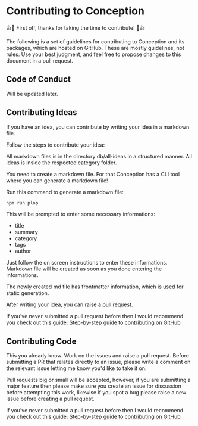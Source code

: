 # Contributing to Conception

👍🎉 First off, thanks for taking the time to contribute! 🎉👍

The following is a set of guidelines for contributing to Conception and its packages, which are hosted on GitHub. These are mostly guidelines, not rules. Use your best judgment, and feel free to propose changes to this document in a pull request.

## Code of Conduct

Will be updated later.

## Contributing Ideas

If you have an idea, you can contribute by writing your idea in a markdown file.

Follow the steps to contribute your idea:

All markdown files is in the directory db/all-ideas in a structured manner. All ideas is inside the respected category folder.

You need to create a markdown file. For that Conception has a CLI tool where you can generate a markdown file!

Run this command to generate a markdown file:

```bash
npm run plop
```

This will be prompted to enter some necessary informations:

- title
- summary
- category
- tags
- author

Just follow the on screen instructions to enter these informations. Markdown file will be created as soon as you done entering the informations.

The newly created md file has frontmatter information, which is used for static generation.

After writing your idea, you can raise a pull request.

If you've never submitted a pull request before then I would recommend you check out this guide: [Step-by-step guide to contributing on GitHub](https://www.dataschool.io/how-to-contribute-on-github/)

## Contributing Code

This you already know. Work on the issues and raise a pull request. Before submitting a PR that relates directly to an issue, please write a comment on the relevant issue letting me know you'd like to take it on.

Pull requests big or small will be accepted, however, if you are submitting a major feature then please make sure you create an issue for discussion before attempting this work, likewise if you spot a bug please raise a new issue before creating a pull request.

If you've never submitted a pull request before then I would recommend you check out this guide: [Step-by-step guide to contributing on GitHub](https://www.dataschool.io/how-to-contribute-on-github/)
